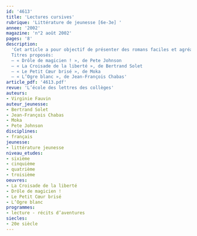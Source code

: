 ```yaml
---
id: '4613'
title: 'Lectures cursives'
rubrique: 'Littérature de jeunesse [6e-3e] '
annee: '2002'
magazine: 'n°2 août 2002'
pages: '8'
description: 
  'Cet article a pour objectif de présenter des romans faciles et agréables à lire pour les élèves. Le choix des titres se fait selon deux critères : le plaisir que les collégiens peuvent tirer de la lecture et la qualité des œuvres.
  Titres proposés:
  – « Drôle de magicien ! », de Pete Johnson
  – « La Croisade de la liberté », de Bertrand Solet
  – « Le Petit Cœur brisé », de Moka
  – « L’Ogre blanc », de Jean-François Chabas'
article_pdf: '4613.pdf'
revue: 'L’école des lettres des collèges'
auteurs:
- Virginie Fauvin
auteur_jeunesse:
- Bertrand Solet
- Jean-François Chabas
- Moka
- Pete Johnson
disciplines:
- français
jeunesse:
- littérature jeunesse
niveau_etudes:
- sixième
- cinquième
- quatrième
- troisième
oeuvres:
- La Croisade de la liberté
- Drôle de magicien !
- Le Petit Cœur brisé
- L’Ogre blanc
programmes:
- lecture - récits d’aventures
siecles:
- 20e siècle
---
```

